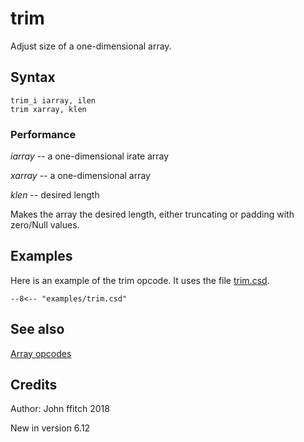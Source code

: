 <!--
id:trim
category:Array Opcodes
-->
# trim
Adjust size of a one-dimensional array.

## Syntax
``` csound-orc
trim_i iarray, ilen
trim xarray, klen
```

### Performance

_iarray_ -- a one-dimensional irate array

_xarray_ -- a one-dimensional array

_klen_ -- desired length

Makes the array the desired length, either truncating or padding with zero/Null values.

## Examples

Here is an example of the trim opcode. It uses the file [trim.csd](../../examples/trim.csd).

``` csound-csd title="Example of the trim opcode." linenums="1"
--8<-- "examples/trim.csd"
```

## See also

[Array opcodes](../../math/array)

## Credits

Author: John ffitch 2018

New in version 6.12
